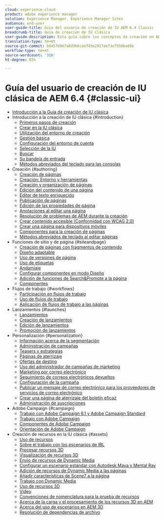 ```yaml
---
cloud: experience-cloud
product: adobe experience manager
solution: Experience Manager, Experience Manager Sites
audience: end-user
user-guide-title: Guía del usuario de creación de IU AEM 6.4 Classic
breadcrumb-title: Guía de creación de IU clásica
user-guide-description: Esta guía cubre los conceptos de creación en AEM en la interfaz de usuario clásica.
translation-type: tm+mt
source-git-commit: b0457d967a8d366caef45e2917ae73e7550ba69e
workflow-type: tm+mt
source-wordcount: '316'
ht-degree: 85%

---
```



# Guía del usuario de creación de IU clásica de AEM 6.4 {#classic-ui}

+ [Introducción a la Guía de creación de IU clásica](home.md)
+ Introducción a la creación de IU clásica {#introduction}
   + [Primeros pasos de creación](classic-page-author-first-steps.md)
   + [Crear en la IU clásica](classicui.md)
   + [Utilización del entorno de creación](author-env.md)
   + [Gestión básica](author-env-basic-handling.md)
   + [Configuración del entorno de cuenta](author-env-user-props.md)
   + [Selección de la IU](author-env-select-ui.md)
   + [Buscar](author-env-search.md)
   + [Su bandeja de entrada](author-env-inbox.md)
   + [Métodos abreviados del teclado para las consolas](author-env-keyboard-shortcuts.md)
+ Creación {#authoring}
   + [Creación de páginas](classic-page-author.md)
   + [Creación: Entorno y herramientas](classic-page-author-env-tools.md)
   + [Creación y organización de páginas](classic-page-author-manage-pages.md)
   + [Edición del contenido de una página](classic-page-author-edit-content.md)
   + [Editor de texto enriquecido](classic-page-author-rich-text-editor.md)
   + [Publicación de páginas](classic-page-author-publish-pages.md)
   + [Edición de las propiedades de página](classic-page-author-edit-page-properties.md)
   + [Anotaciones al editar una página](classic-page-author-annotations.md)
   + [Resolución de problemas de AEM durante la creación](classic-page-author-troubleshooting.md)
   + [Crear contenido accesible (Conformidad con WCAG 2.0)](classic-page-author-accessible-content.md)
   + [Crear una página para dispositivos móviles ](classic-feature-mobile.md)
   + [Componentes para la creación de páginas](classic-page-author-edit-mode.md)
   + [Métodos abreviados de teclado al editar páginas](classic-page-author-keyboard-shortcuts.md)
+ Funciones de sitio y de página {#siteandpage}
   + [Creación de páginas con fragmentos de contenido](classic-page-author-content-fragments.md)
   + [Diseño adaptable](classic-page-author-responsive-layout.md)
   + [Uso de versiones de página  ](classic-page-author-work-with-versions.md)
   + [Uso de etiquetas](classic-feature-tags.md)
   + [Andamiaje](classic-feature-scaffolding.md)
   + [Configurar componentes en modo Diseño](classic-page-author-design-mode.md)
   + [Adición de funciones de Search&amp;Promote a la página](classic-feature-search-promote.md)
   + [Componentes](classic-page-author-default-components.md)
+ Flujos de trabajo {#workflows}
   + [Participación en flujos de trabajo](classic-workflows-participating.md)
   + [Uso de flujos de trabajo](classic-workflows.md)
   + [Aplicación de flujos de trabajo a las páginas](classic-workflows-applying.md)
+ Lanzamientos {#launches}
   + [Lanzamientos](classic-launches.md)
   + [Creación de lanzamientos](classic-launches-creating.md)
   + [Edición de lanzamientos](classic-launches-editing.md)
   + [Promoción de lanzamientos](classic-launches-promoting.md)
+ Personalización {#personalization}
   + [Información acerca de la segmentación](classic-personalization-campaigns-segmentation.md)
   + [Administración de campañas](classic-personalization-campaigns.md)
   + [Teasers y estrategias](classic-personalization-campaigns-teasers-strategy.md)
   + [Páginas de aterrizaje](classic-personalization-campaigns-landingpage.md)
   + [Ofertas de destino](classic-personalization-campaigns-target-offers.md)
   + [Uso del administrador de campañas de marketing](classic-personalization-campaigns-mktg-manager.md)
   + [Marketing por correo electrónico](classic-personalization-campaigns-email.md)
   + [Seguimiento de correos electrónicos devueltos](classic-personalization-campaigns-email-tracking-bounces.md)
   + [Configuración de la campaña](classic-personalization-campaigns-setting-up-your.md)
   + [Publicar un mensaje de correo electrónico para los proveedores de servicios de correo electrónico](classic-personalization-campaigns-email-newsletters.md)
   + [Crear una página de aterrizaje del boletín eficaz](classic-personalization-campaigns-email-landingpage.md)
   + [Administración de suscripciones](classic-personalization-campaigns-email-subscriptions.md) 
+ Adobe Campaign {#campaign}
   + [Trabajo con Adobe Campaign 6.1 y Adobe Campaign Standard](classic-personalization-ac-campaign.md)
   + [Trabajo con Adobe Campaign](classic-personalization-ac.md)
   + [Componentes de Adobe Campaign](classic-personalization-ac-components.md)
   + [Orientación de Adobe Campaign](classic-personalization-ac-target.md)
+ Creación de recursos en la IU clásica {#assets}
   + [Uso de recursos](classicui-assets.md)
   + [Sobre el trabajo con los escenarios de IBL](classicui-stages-aem3d-ibl.md)
   + [Procesar recursos 3D](classicui-rendering-3d.md)
   + [Visualización de recursos 3D](classicui-view-3d-assets.md)
   + [Envío de recursos de Dynamic Media](dynamic-media-assets-delivering.md)
   + [Configurar un escenario estándar con Autodesk Maya y Mental Ray](classicui-stages-aem3d-ad-mr.md)
   + [Adición de recursos de Dynamic Media a las páginas](dynamic-media-assets-adding-to-page.md)
   + [Añadir características de Scene7 a la página](manage-assets-classic-s7.md)
   + [Trabajo con Dynamic Media](dynamic-media-assets.md)
   + [Uso de recursos 3D](classicui-3dassets.md)
   + [Vídeo](manage-assets-classic-s7-video.md)
   + [Convenciones de nomenclatura para la prueba de recursos](asset-naming-conventions.md)
   + [Acerca de la carga y el procesamiento de los recursos 3D en AEM](classicui-upload-proc-3d.md)
   + [Acerca del uso de escenarios en AEM 3D](classicui-stages-aem3d.md)
   + [Resolución de dependencias de archivo](classicui-upload-proc-3d-resolve-dependencies.md)
